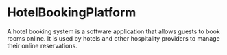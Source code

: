 # HotelBookingPlatform
A hotel booking system is a software application that allows guests to book rooms online. It is used by hotels and other hospitality providers to manage their online reservations.
